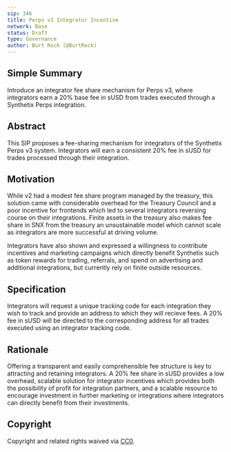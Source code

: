 ```yaml
---
sip: 346
title: Perps v3 Integrator Incentive
network: Base
status: Draft
type: Governance
author: Burt Rock (@BurtRock)
---
```


## Simple Summary
Introduce an integrator fee share mechanism for Perps v3, where integrators earn a 20% base fee in sUSD from trades executed through a Synthetix Perps integration.

## Abstract
This SIP proposes a fee-sharing mechanism for integrators of the Synthetix Perps v3 system. Integrators will earn a consistent 20% fee in sUSD for trades processed through their integration.

## Motivation

While v2 had a modest fee share program managed by the treasury, this solution came with considerable overhead for the Treasury Council and a poor incentive for frontends which led to several integrators reversing course on their integrations. Finite assets in the treasury also makes fee share in SNX from the treasury an unsustainable model which cannot scale as integrators are more successful at driving volume.

Integrators have also shown and expressed a willingness to contribute incentives and marketing campaigns which directly benefit Synthetix such as token rewards for trading, referrals, and spend on advertising and additional integrations, but currently rely on finite outside resources. 

## Specification

Integrators will request a unique tracking code for each integration they wish to track and provide an address to which they will recieve fees. A 20% fee in sUSD will be directed to the corresponding address for all trades executed using an integrator tracking code.

## Rationale
Offering a transparent and easily comprehensible fee structure is key to attracting and retaining integrators. A 20% fee share in sUSD provides a low overhead, scalable solution for integrator incentives which provides both the possibility of profit for integration partners, and a scalable resource to encourage investment in further marketing or integrations where integrators can directly benefit from their investments.

## Copyright
Copyright and related rights waived via [CC0](https://creativecommons.org/publicdomain/zero/1.0/).
